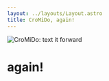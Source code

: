 ```yaml
---
layout: ../layouts/Layout.astro
title: CroMiDo, again!
---
```


<img src="/logo.png" id="logo" alt="CroMiDo: text it forward" title="CroMiDo">

# again!